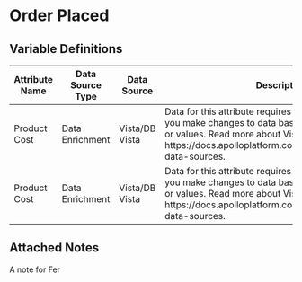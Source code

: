 # Order Placed

### 

## Variable Definitions

|Attribute Name|Data Source Type|Data Source|Description|
| --- | --- | --- | --- |
|Product Cost|Data Enrichment|Vista/DB Vista|Data for this attribute requires VISTA rules, which let you make changes to data based on defined segments or values. Read more about Vista Rules here: https:\/\/docs.apolloplatform.com\/en\/articles\/5481690-data-sources.|
|Product Cost|Data Enrichment|Vista/DB Vista|Data for this attribute requires VISTA rules, which let you make changes to data based on defined segments or values. Read more about Vista Rules here: https:\/\/docs.apolloplatform.com\/en\/articles\/5481690-data-sources.|

## Attached Notes

<p>A note for Fer&nbsp;</p>